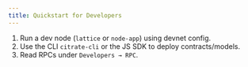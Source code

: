 ```yaml
---
title: Quickstart for Developers
---
```


1. Run a dev node (`lattice` or `node-app`) using devnet config.
2. Use the CLI `citrate-cli` or the JS SDK to deploy contracts/models.
3. Read RPCs under `Developers → RPC`.

